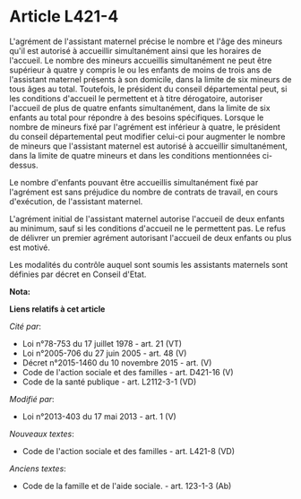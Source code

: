 # Article L421-4

L'agrément de l'assistant maternel précise le nombre et l'âge des mineurs qu'il est autorisé à accueillir simultanément ainsi
que les horaires de l'accueil. Le nombre des mineurs accueillis simultanément ne peut être supérieur à quatre y compris le ou
les enfants de moins de trois ans de l'assistant maternel présents à son domicile, dans la limite de six mineurs de tous âges
au total. Toutefois, le président du conseil départemental peut, si les conditions d'accueil le permettent et à titre
dérogatoire, autoriser l'accueil de plus de quatre enfants simultanément, dans la limite de six enfants au total pour
répondre à des besoins spécifiques. Lorsque le nombre de mineurs fixé par l'agrément est inférieur à quatre, le président du
conseil départemental peut modifier celui-ci pour augmenter le nombre de mineurs que l'assistant maternel est autorisé à
accueillir simultanément, dans la limite de quatre mineurs et dans les conditions mentionnées ci-dessus. 

Le nombre d'enfants pouvant être accueillis simultanément fixé par l'agrément est sans préjudice du nombre de contrats de
travail, en cours d'exécution, de l'assistant maternel. 

L'agrément initial de l'assistant maternel autorise l'accueil de deux enfants au minimum, sauf si les conditions d'accueil ne
le permettent pas. Le refus de délivrer un premier agrément autorisant l'accueil de deux enfants ou plus est motivé. 

Les modalités du contrôle auquel sont soumis les assistants maternels sont définies par décret en Conseil d'Etat.

**Nota:**



**Liens relatifs à cet article**

_Cité par_:

  - Loi n°78-753 du 17 juillet 1978 - art. 21 (VT)
  - Loi n°2005-706 du 27 juin 2005 - art. 48 (V)
  - Décret n°2015-1460 du 10 novembre 2015 - art. (V)
  - Code de l'action sociale et des familles - art. D421-16 (V)
  - Code de la santé publique - art. L2112-3-1 (VD)

_Modifié par_:

  - Loi n°2013-403 du 17 mai 2013 - art. 1 (V)

_Nouveaux textes_:

  - Code de l'action sociale et des familles - art. L421-8 (VD)

_Anciens textes_:

  - Code de la famille et de l'aide sociale. - art. 123-1-3 (Ab)

